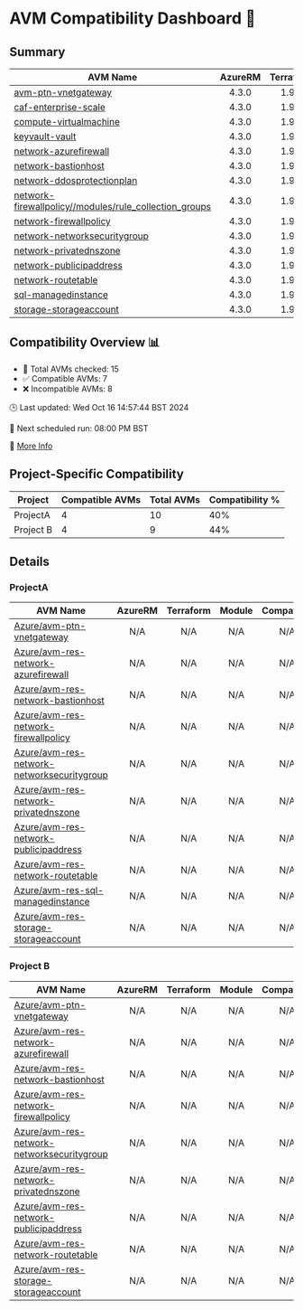 # AVM Compatibility Dashboard 🚀

<!-- AVM_COMPATIBILITY_DASHBOARD_START -->

## Summary
| AVM Name | AzureRM | Terraform | Module | Compatible |
|----------|:-------:|:---------:|:------:|:----------:|
| [avm-ptn-vnetgateway](https://registry.terraform.io/modules/Azure/avm-ptn-vnetgateway/azurerm) | 4.3.0 | 1.9.7 | 0.6.0 | ❌ |
| [caf-enterprise-scale](https://registry.terraform.io/modules/Azure/caf-enterprise-scale/azurerm) | 4.3.0 | 1.9.7 | 6.0.0 | ❌ |
| [compute-virtualmachine](https://registry.terraform.io/modules/Azure/avm-res-compute-virtualmachine/azurerm) | 4.3.0 | 1.9.7 | 0.15.1 | ❌ |
| [keyvault-vault](https://registry.terraform.io/modules/Azure/avm-res-keyvault-vault/azurerm) | 4.3.0 | 1.9.7 | 0.9.1 | ✅ |
| [network-azurefirewall](https://registry.terraform.io/modules/Azure/avm-res-network-azurefirewall/azurerm) | 4.3.0 | 1.9.7 | 0.3.0 | ✅ |
| [network-bastionhost](https://registry.terraform.io/modules/Azure/avm-res-network-bastionhost/azurerm) | 4.3.0 | 1.9.7 | 0.3.0 | ❌ |
| [network-ddosprotectionplan](https://registry.terraform.io/modules/Azure/avm-res-network-ddosprotectionplan/azurerm) | 4.3.0 | 1.9.7 | 0.2.0 | ✅ |
| [network-firewallpolicy//modules/rule_collection_groups](https://registry.terraform.io/modules/Azure/avm-res-network-firewallpolicy/azurerm/0.3.1/submodules/rule_collection_groups) | 4.3.0 | 1.9.7 | 0.3.1 | ✅ |
| [network-firewallpolicy](https://registry.terraform.io/modules/Azure/avm-res-network-firewallpolicy/azurerm) | 4.3.0 | 1.9.7 | 0.3.1 | ✅ |
| [network-networksecuritygroup](https://registry.terraform.io/modules/Azure/avm-res-network-networksecuritygroup/azurerm) | 4.3.0 | 1.9.7 | 0.2.0 | ❌ |
| [network-privatednszone](https://registry.terraform.io/modules/Azure/avm-res-network-privatednszone/azurerm) | 4.3.0 | 1.9.7 | 0.2.1 | ❌ |
| [network-publicipaddress](https://registry.terraform.io/modules/Azure/avm-res-network-publicipaddress/azurerm) | 4.3.0 | 1.9.7 | 0.1.2 | ✅ |
| [network-routetable](https://registry.terraform.io/modules/Azure/avm-res-network-routetable/azurerm) | 4.3.0 | 1.9.7 | 0.3.0 | ✅ |
| [sql-managedinstance](https://registry.terraform.io/modules/Azure/avm-res-sql-managedinstance/azurerm) | 4.3.0 | 1.9.7 | 0.1.0 | ❌ |
| [storage-storageaccount](https://registry.terraform.io/modules/Azure/avm-res-storage-storageaccount/azurerm) | 4.3.0 | 1.9.7 | 0.2.7 | ❌ |

## Compatibility Overview 📊
- 🔢 Total AVMs checked: 15
- ✅ Compatible AVMs: 7
- ❌ Incompatible AVMs: 8

🕒 Last updated: Wed Oct 16 14:57:44 BST 2024

🔄 Next scheduled run: 08:00 PM BST

🔗 [More Info](https://github.com/elabx-org/tf-avm-compatability-checker/actions/runs/11367188549)

## Project-Specific Compatibility

| Project | Compatible AVMs | Total AVMs | Compatibility % |
|---------|-----------------|------------|-----------------|
| ProjectA | 4 | 10 | 40% |
| Project B | 4 | 9 | 44% |

## Details

### ProjectA

| AVM Name | AzureRM | Terraform | Module | Compatible |
|----------|:-------:|:---------:|:------:|:----------:|
| [Azure/avm-ptn-vnetgateway](https://registry.terraform.io/modules/Azure/avm-ptn-vnetgateway) | N/A | N/A | N/A | N/A |
| [Azure/avm-res-network-azurefirewall](https://registry.terraform.io/modules/Azure/avm-res-network-azurefirewall) | N/A | N/A | N/A | N/A |
| [Azure/avm-res-network-bastionhost](https://registry.terraform.io/modules/Azure/avm-res-network-bastionhost) | N/A | N/A | N/A | N/A |
| [Azure/avm-res-network-firewallpolicy](https://registry.terraform.io/modules/Azure/avm-res-network-firewallpolicy) | N/A | N/A | N/A | N/A |
| [Azure/avm-res-network-networksecuritygroup](https://registry.terraform.io/modules/Azure/avm-res-network-networksecuritygroup) | N/A | N/A | N/A | N/A |
| [Azure/avm-res-network-privatednszone](https://registry.terraform.io/modules/Azure/avm-res-network-privatednszone) | N/A | N/A | N/A | N/A |
| [Azure/avm-res-network-publicipaddress](https://registry.terraform.io/modules/Azure/avm-res-network-publicipaddress) | N/A | N/A | N/A | N/A |
| [Azure/avm-res-network-routetable](https://registry.terraform.io/modules/Azure/avm-res-network-routetable) | N/A | N/A | N/A | N/A |
| [Azure/avm-res-sql-managedinstance](https://registry.terraform.io/modules/Azure/avm-res-sql-managedinstance) | N/A | N/A | N/A | N/A |
| [Azure/avm-res-storage-storageaccount](https://registry.terraform.io/modules/Azure/avm-res-storage-storageaccount) | N/A | N/A | N/A | N/A |

### Project B

| AVM Name | AzureRM | Terraform | Module | Compatible |
|----------|:-------:|:---------:|:------:|:----------:|
| [Azure/avm-ptn-vnetgateway](https://registry.terraform.io/modules/Azure/avm-ptn-vnetgateway) | N/A | N/A | N/A | N/A |
| [Azure/avm-res-network-azurefirewall](https://registry.terraform.io/modules/Azure/avm-res-network-azurefirewall) | N/A | N/A | N/A | N/A |
| [Azure/avm-res-network-bastionhost](https://registry.terraform.io/modules/Azure/avm-res-network-bastionhost) | N/A | N/A | N/A | N/A |
| [Azure/avm-res-network-firewallpolicy](https://registry.terraform.io/modules/Azure/avm-res-network-firewallpolicy) | N/A | N/A | N/A | N/A |
| [Azure/avm-res-network-networksecuritygroup](https://registry.terraform.io/modules/Azure/avm-res-network-networksecuritygroup) | N/A | N/A | N/A | N/A |
| [Azure/avm-res-network-privatednszone](https://registry.terraform.io/modules/Azure/avm-res-network-privatednszone) | N/A | N/A | N/A | N/A |
| [Azure/avm-res-network-publicipaddress](https://registry.terraform.io/modules/Azure/avm-res-network-publicipaddress) | N/A | N/A | N/A | N/A |
| [Azure/avm-res-network-routetable](https://registry.terraform.io/modules/Azure/avm-res-network-routetable) | N/A | N/A | N/A | N/A |
| [Azure/avm-res-storage-storageaccount](https://registry.terraform.io/modules/Azure/avm-res-storage-storageaccount) | N/A | N/A | N/A | N/A |

<!-- AVM_COMPATIBILITY_DASHBOARD_END -->
